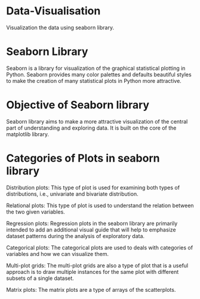 # Data-Visualisation
Visualization the data using seaborn library.

# Seaborn Library
Seaborn is a library for visualization of the graphical statistical plotting in Python. Seaborn provides many color palettes and defaults beautiful styles to make the creation of many statistical plots in Python more attractive.

# Objective of Seaborn library
Seaborn library aims to make a more attractive visualization of the central part of understanding and exploring data. It is built on the core of the matplotlib library.

# Categories of Plots in seaborn library

Distribution plots: This type of plot is used for examining both types of distributions, i.e., univariate and bivariate distribution.

Relational plots: This type of plot is used to understand the relation between the two given variables.

Regression plots: Regression plots in the seaborn library are primarily intended to add an additional visual guide that will help to emphasize dataset patterns during the analysis of exploratory data.

Categorical plots: The categorical plots are used to deals with categories of variables and how we can visualize them.

Multi-plot grids: The multi-plot grids are also a type of plot that is a useful approach is to draw multiple instances for the same plot with different subsets of a single dataset.

Matrix plots: The matrix plots are a type of arrays of the scatterplots.


